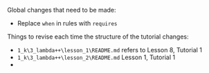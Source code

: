Global changes that need to be made:

* Replace `when` in rules with `requires`

Things to revise each time the structure of the tutorial changes:

* `1_k\3_lambda++\lesson_1\README.md` refers to Lesson 8, Tutorial 1
* `1_k\3_lambda++\lesson_2\README.md` Lesson 1, Tutorial 1
* 
